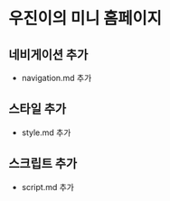 # 우진이의 미니 홈페이지

## 네비게이션 추가

- navigation.md 추가

## 스타일 추가

- style.md 추가

## 스크립트 추가

- script.md 추가
